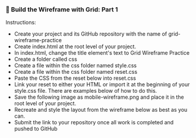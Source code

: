 ### 🔭 Build the Wireframe with Grid: Part 1

Instructions:
- Create your project and its GitHub repository with the name of grid-wireframe-practice
- Create index.html at the root level of your project.
- In index.html, change the title element's text to Grid Wireframe Practice
- Create a folder called css
- Create a file within the css folder named style.css
- Create a file within the css folder named reset.css
- Paste the CSS from the reset below into reset.css
- Link your reset to either your HTML or import it at the beginning of your style.css file. There are examples below of how to do this.
- Save the following image as mobile-wireframe.png and place it in the root level of your project.
- Recreate and style the layout from the wireframe below as best as you can.
- Submit the link to your repository once all work is completed and pushed to GitHub
